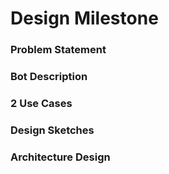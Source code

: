 # Design Milestone
### Problem Statement
### Bot Description
### 2 Use Cases
### Design Sketches
### Architecture Design
